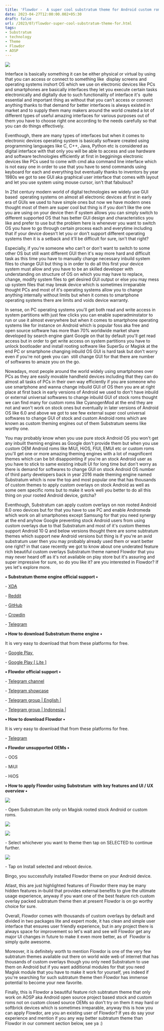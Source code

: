 ```yaml
---
title: 'Flowdor -  A super cool substratum theme for Android custom roms.'
date: 2023-04-27T12:00:00.002+05:30
draft: false
url: /2023/07/flowdor-super-cool-substratum-theme-for.html
tags: 
- Substratum
- technology
- Theme
- Flowdor
- AOSP
---
```


 [![](https://blogger.googleusercontent.com/img/a/AVvXsEjk3zyF7OvCUqcLZwr5n-db1frs2A-v0TNFioLJMaNT87ueGXd7hI0js2j1dHgYXMZcJqg_r-Bpz7ICpMoTNr8SRSi3BOGBvptOsUhYI2xKtTXsU01jlnWzKtA3Z4-QjNADdV-JHoMYBerPnj_48ff5ig2GPgeAH0MQgj5ZyYmmL-BN7lkwWuCIXq_hjs6n)](https://blogger.googleusercontent.com/img/a/AVvXsEjk3zyF7OvCUqcLZwr5n-db1frs2A-v0TNFioLJMaNT87ueGXd7hI0js2j1dHgYXMZcJqg_r-Bpz7ICpMoTNr8SRSi3BOGBvptOsUhYI2xKtTXsU01jlnWzKtA3Z4-QjNADdV-JHoMYBerPnj_48ff5ig2GPgeAH0MQgj5ZyYmmL-BN7lkwWuCIXq_hjs6n) 

  

Interface is basically something it can be either physical or virtual by using that you can access or connect to something like  display screens and operating systems inshort OS which we use on electronic devices like PCs and smartphones are basically interfaces they let you execute certain tasks electronically and digitally due to such functionality of interface it's  quite essential and important thing as without that you can't access or connect anything thanks to that demand for better interfaces is always existed in market and to supply them many makers around the world created a lot of different types of useful amazing interfaces for various purposes out of them you have to choose right one according to the needs carefully so that you can do things effectively.

  

Eventhough, there are many types of interfaces but when it comes to electronic devices operating system is basically software created using programming languages like C, C++, Java, Python etc is considered as digital interface with that only you will be able to access and use hardware and software technologies efficiently at first in begginings electronic devices like PCs used to come with cmd aka command line interface which is not easy one in order to use that you have to send commands using keyboard for each and everything but eventually thanks to inventors by year 1980s we got to see GUI aka graphical user interface that comes with layout and let you use system using mouse cursor, isn't that fabulous?

  

In 21st century modern world of digital technologies we widely use GUI based  operating systems on almost all electronic devices at first in early era of GUIs we used to have simple ones but now we have modern ones thought most of them are super cool but thing is if you don't like the one you are using on your device then if system allows you can simply switch to different supported OS that has better GUI design and characteristics you like and prefer to use but the problem here is whenever you want to switch OS you have to go through certain process each and everytime including that if your device doesn't let you or don't support different operating systems then it is a setback and it'll be difficult for sure, isn't that right?

  

Especially, if you're someone who can't or don't want to switch to some other OS but still want different GUI then it's way more hard and difficult task as this time you have to manually change necessary inbuild system files to change GUI but thing is in order to do all this first your device system must allow and you have to be an skilled developer with understanding on structure of OS on which you may have to replace, change, modify system files to get desired GUI output or else you may mess up system files that may break device which is sometimes irreparable thought PCs and most of it's operating systems allow you to change anything internally without limits but when it comes to smartphone operating systems there are limits and voids device warranty.

  

In sense, on PC operating systems you'll get both read and write access in system partitions with just few clicks you can enable superadminstator to run or use it almost everywhere but when it comes to smartphone operating systems like for instance on Android which is popular foss aka free and open source software has more than 70% worldwide market share developed by search engine giant Google on that by default you'll get read access but in order to get write access on system partitions you have to unlock bootloader and install rooting software like SuperSu or Magisk at the end PC or smartphone changing inbuild OS GUI is hard task but don't worry even if you're not geek you can  still change GUI for that there are number of softwares to amaze you on the go.

  

Nowadays, most people around the world widely using smartphones over PCs as they are easily movable handheld devices including that they can do almost all tasks of PCs in their own way efficiently if you are someone who use smartphone and wanna change inbuild GUI of OS then you are at right place at first back in early versions of Android we used to don't have inbuild or external universal softwares to change inbuild GUI of stock roms thought we can find many for custom roms like CyanogenMod at the end they are not and won't work on stock ones but eventually in later versions of Android OS like 6.0 and above we got to see few external super cool universal softwares to change GUI of stock and custom Android roms which are known as custom theming engines out of them Substratum seems like worthy one.

  

You may probably know when you use pure stock Android OS you won't get any inbuilt theming engines as Google don't provide them but when you use custom OEM Android roms like MiUI, HiOS, FIUI, EMUI etc or custom roms you'll get one or more amazing theming engines with a lot of magnificent themes which can be bit disappointing if you're an stock Android user as you have to stick to same existing inbuilt UI for long time but don't worry as there is demand for softwares to change GUI on stock Android OS number of third party developers back in year 2016 made theming engine named Substratum which is now the top and most popular one that has thousands of custom themes to apply custom overlays on stock Android as well as some oem specific roms but to make it work well you better to do all this thing on your rooted Android device, gotcha?

  

Eventhough, Substratum can apply custom overlays on non rooted Android 8.0 oreo devices but for that you have to use PC and enable Andromeda which work on all smartphones except Samsung for that you need synergy at the end anyhow Google preventing stock Android users from using custom overlays due to that Substratum and most of it's custom themes support Android 10 Q and below versions thought there are some subtratum themes which support new Android versions but thing is if you're an avid substratum user then you may probably already used them or want better one right? in that case recently we got to know about one underated feature rich beautiful custom overlays Substratum theme named Flowdor that you may never heard off as it's not available on play store but it's assuring and super impressive for sure, so do you like it? are you interested in Flowdor? If yes let's explore more.

  

**• Substratum theme engine official support •**

\- [XDA](https://forum.xda-developers.com/apps/substratum/)

\- [Reddit](https://www.reddit.com/r/Substratum/)  

\- [GitHub](https://www.github.com/substratum)

\- [Crowdin](http://translate.projektsubstratum.com/)  

\- [Telegram](https://telegram.me/substratum)

  

**• How to download Substratum theme engine •**

  

It is very easy to download that from these platforms for free.

\- [Google Play ](https://play.google.com/store/apps/details?id=projekt.substratum)

\- [Google Play \[ Lite \]](https://play.google.com/store/apps/details?id=projekt.substratum.lite&hl=en_US&gl=US&referrer=utm_source=google&utm_medium=organic&utm_term=substratum+lite&pcampaignid=APPU_1_HdP7YtjnB5uHptQPgPe1gA4)

**• Flowdor official support •**

\- [Telegram channel](https://t.me/flowdor)

\- [Telegram showcase](https://t.me/flowdorShowcase)

\- [Telegram group | English |](https://t.me/flowdor_theme)

\- [Telegram group | Indonesia |](https://t.me/Flowdor_indo)

**• How to download Flowdor •**

It is very easy to download that from these platforms for free.

\- [Telegram](https://t.me/flowdor)

**• Flowdor unsupported OEMs •**

\- OOS

\- MiUI

\- HiOS

**• How to apply Flowdor using Substratum  with key features and UI / UX overview •**

 **[![](https://blogger.googleusercontent.com/img/a/AVvXsEi4hwEwMxqc71hlJCY99NKXfxKk0QYh7dobWbnWn1nedRLXpNSAqX_Hd5dXVAWX68RsnckFmpmHFvYrnZhKqOT94vM0qHkwr_JXHtUqFmmw28oMSi56n8_YtEgKK-0GSAu0P3oCV57TLIXCUOeZMP3jZ1TKy9tB3WZ90wwMtNvMFMHchak9gfePoj_PbYWT)](https://blogger.googleusercontent.com/img/a/AVvXsEi4hwEwMxqc71hlJCY99NKXfxKk0QYh7dobWbnWn1nedRLXpNSAqX_Hd5dXVAWX68RsnckFmpmHFvYrnZhKqOT94vM0qHkwr_JXHtUqFmmw28oMSi56n8_YtEgKK-0GSAu0P3oCV57TLIXCUOeZMP3jZ1TKy9tB3WZ90wwMtNvMFMHchak9gfePoj_PbYWT)** 

\- Open Substratum lite only on Magisk rooted stock Android or custom roms.

  

 [![](https://blogger.googleusercontent.com/img/a/AVvXsEhaEtV1tCCJdBY3GpILL5seQBlhmzgAkNFyDj_qY5ApazAa_nK7HEsx7ywnHqrLyp7l4ILhE6JPMHzsLQ9zUbLRD_OM0eJ3x5LYsGKh_qUB0nAbuhOi3jQBV2Xs1xpBy8ifBFICCAaZ4bISKZIRDDl5JvxoDJWzhTIMBTDATy_3Fg91zZwpyV5tRyr2jfmT)](https://blogger.googleusercontent.com/img/a/AVvXsEhaEtV1tCCJdBY3GpILL5seQBlhmzgAkNFyDj_qY5ApazAa_nK7HEsx7ywnHqrLyp7l4ILhE6JPMHzsLQ9zUbLRD_OM0eJ3x5LYsGKh_qUB0nAbuhOi3jQBV2Xs1xpBy8ifBFICCAaZ4bISKZIRDDl5JvxoDJWzhTIMBTDATy_3Fg91zZwpyV5tRyr2jfmT) 

 [![](https://blogger.googleusercontent.com/img/a/AVvXsEgQTXqk-D-dxqRJ48LYRV4KZvLSdUl34geqE-CM8xekPPMkcALzzBbCb0npTd8aKFnwVzfC5W6rRjv36Q1VrgIXqwBCQyoqbMjLI4mBrtS_7kLwCvH-DCs6EHL0s3ZAm9DBoNItil5umfCSDgtrsnN_tVvLrQ9kNojXxp5-ycSYqmH7ciM2MpF6fmze4IsW)](https://blogger.googleusercontent.com/img/a/AVvXsEgQTXqk-D-dxqRJ48LYRV4KZvLSdUl34geqE-CM8xekPPMkcALzzBbCb0npTd8aKFnwVzfC5W6rRjv36Q1VrgIXqwBCQyoqbMjLI4mBrtS_7kLwCvH-DCs6EHL0s3ZAm9DBoNItil5umfCSDgtrsnN_tVvLrQ9kNojXxp5-ycSYqmH7ciM2MpF6fmze4IsW) 

  

\- Select whichever you want to theme then tap on SELECTED to continue further.

  

 [![](https://blogger.googleusercontent.com/img/a/AVvXsEhofoRAcR9fYln6uexWLckxq0nVn-Te54NLaCk8r_E1QBtwoYhqgQ3NO10MZYOu-cjpmCstmOD4HRBgPApa4m_Lyv4Z1i2u4lR6I7sugRG74ByLWh3iUOpidiUSr_0TcwUogpdjZhd7OELiY6vjmRZlV8YV8Hrx-5PIoAfrcfzmN_HU3J6gHrCLjFsOyAq1)](https://blogger.googleusercontent.com/img/a/AVvXsEhofoRAcR9fYln6uexWLckxq0nVn-Te54NLaCk8r_E1QBtwoYhqgQ3NO10MZYOu-cjpmCstmOD4HRBgPApa4m_Lyv4Z1i2u4lR6I7sugRG74ByLWh3iUOpidiUSr_0TcwUogpdjZhd7OELiY6vjmRZlV8YV8Hrx-5PIoAfrcfzmN_HU3J6gHrCLjFsOyAq1) 

  

\- Tap on Install selected and reboot device.

  

Bingo, you successfully installed Flowdor theme on your Android device.

  

Atlast, this are just highlighted features of Flowdor there may be many hidden features in-build that provides external benefits to give the ultimate usage experience, anyway if you want one of the best feature rich custom overlay packed subtratum theme then at present Flowdor is on go worthy choice for sure.

  

Overall, Flowdor comes with thousands of custom overlays by default and divided in two packages lite and expert mode, it has clean and simple user interface that ensures user friendly experience, but in any project there is always space for improvement so let's wait and see will Flowdor get any major UI changes in future to make it even more better, as of  Flowdor is simply quite awesome.

  

Moreover, it is definitely worth to mention Flowdor is one of the very few subtratum themes available out there on world wide web of internet that has thousands of custom overlays though you only need Substratum to use them on Android but if you want additional modules for that you need Magisk module that you have to make it work for yourself, yes indeed if you're searching for such subtratum theme then Flowdor has immense potential to become your new favorite.

  

Finally, this is Flowdor a beautiful feature rich subtratum theme that only work on AOSP aka Android open source project based stock and custom roms not on custom closed source OEMs so don't try on them it may hard or softbrick devices which is sometimes irreparable, anyway this is how you can apply Flowdor, are you an existing user of Flowdor? If yes do say your experience and mention if you any way better subtratum theme than Flowdor in our comment section below, see ya :)